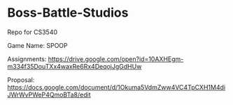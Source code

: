 # Boss-Battle-Studios
Repo for CS3540

Game Name: SPOOP

Assignments: https://drive.google.com/open?id=10AXHEgm-m334f35DouTXx4waxRe6Rx4DeqojJgGdHUw

Proposal: https://docs.google.com/document/d/1Okuma5VdmZww4VC4TpCXH1M4diJWrWvPWeP4QmoBTa8/edit
